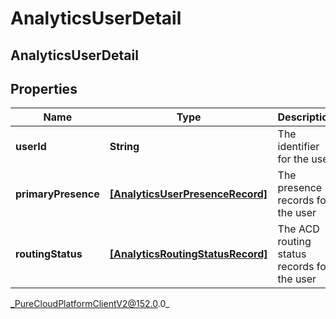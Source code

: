 # AnalyticsUserDetail

## AnalyticsUserDetail

## Properties

|Name | Type | Description | Notes|
|------------ | ------------- | ------------- | -------------|
| **userId** | **String** | The identifier for the user | [optional] |
| **primaryPresence** | [**[AnalyticsUserPresenceRecord]**](AnalyticsUserPresenceRecord) | The presence records for the user | [optional] |
| **routingStatus** | [**[AnalyticsRoutingStatusRecord]**](AnalyticsRoutingStatusRecord) | The ACD routing status records for the user | [optional] |



_PureCloudPlatformClientV2@152.0.0_
